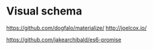 Visual schema
==================================

https://github.com/dogfalo/materialize/
http://joelcox.io/

https://github.com/jakearchibald/es6-promise